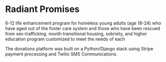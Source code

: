 # Radiant Promises
6-12 life enhancement program for homeless young adults (age 18-24) who have aged out of the foster care system and those who have been rescued from sex-trafficking. month transitional housing, sobriety, and higher education program customized to meet the needs of each

The donations platform was built on a Python/Django stack using Stripe payment processing and Twilio SMS Communications.
